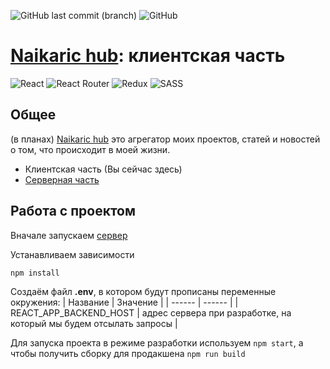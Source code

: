 ![GitHub last commit (branch)](https://img.shields.io/github/last-commit/Naikaric/naikaric-hub-frontend/master?style=plastic) ![GitHub](https://img.shields.io/github/license/Naikaric/naikaric-hub-frontend)

# [Naikaric hub](http://www.nikitachurilin.ru/): клиентская часть
![React](https://img.shields.io/badge/react-%2320232a.svg?style=for-the-badge&logo=react&logoColor=%2361DAFB) ![React Router](https://img.shields.io/badge/React_Router-CA4245?style=for-the-badge&logo=react-router&logoColor=white) ![Redux](https://img.shields.io/badge/redux-%23593d88.svg?style=for-the-badge&logo=redux&logoColor=white) ![SASS](https://img.shields.io/badge/SASS-hotpink.svg?style=for-the-badge&logo=SASS&logoColor=white)

## Общее
(в планах) [Naikaric hub](http://www.nikitachurilin.ru/) это агрегатор моих проектов, статей и новостей о том, что происходит в моей жизни.

- Клиентская часть (Вы сейчас здесь)
- [Серверная часть](https://github.com/Naikaric/naikaric-hub-backend)

## Работа с проектом
Вначале запускаем [сервер](https://github.com/Naikaric/naikaric-hub-backend)

Устанавливаем зависимости
```sh
npm install
```

Создаём файл **.env**, в котором будут прописаны переменные окружения:
| Название | Значение |
| ------ | ------ |
| REACT_APP_BACKEND_HOST | адрес сервера при разработке, на который мы будем отсылать запросы |

Для запуска проекта в режиме разработки используем `npm start`, а чтобы получить сборку для продакшена `npm run build`
